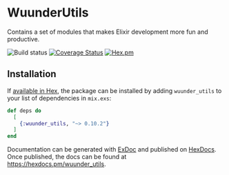 # WuunderUtils

Contains a set of modules that makes Elixir development more fun and productive.

![Build status](https://github.com/wuunder/wuunder_utils/actions/workflows/ci.yml/badge.svg)
[![Coverage Status](https://coveralls.io/repos/github/wuunder/wuunder_utils/badge.svg?branch=main)](https://coveralls.io/github/wuunder/wuunder_utils?branch=main)
[![Hex.pm](https://img.shields.io/hexpm/v/wuunder_utils.svg)](https://hex.pm/packages/wuunder_utils)

## Installation

If [available in Hex](https://hex.pm/docs/publish), the package can be installed
by adding `wuunder_utils` to your list of dependencies in `mix.exs`:

```elixir
def deps do
  [
    {:wuunder_utils, "~> 0.10.2"}
  ]
end
```

Documentation can be generated with [ExDoc](https://github.com/elixir-lang/ex_doc)
and published on [HexDocs](https://hexdocs.pm). Once published, the docs can
be found at <https://hexdocs.pm/wuunder_utils>.

